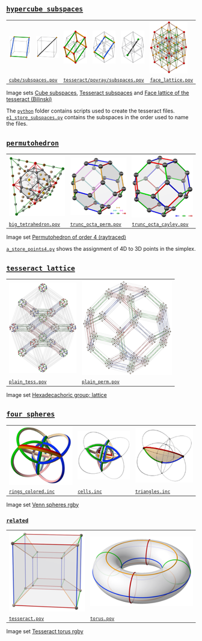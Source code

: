## [`hypercube_subspaces`](projects/hypercube_subspaces)

<table>
<tr>
<td>
  <a href="https://commons.wikimedia.org/wiki/File:Cube_subspace_2b5.png">
    <img src="img/Cube_subspace_2b5.png"/>
  </a>
<td>
  <a href="https://commons.wikimedia.org/wiki/File:Cube_subspace_1c3.png">
    <img src="img/Cube_subspace_1c3.png"/>
  </a>
<td>
  <a href="https://commons.wikimedia.org/wiki/File:Tesseract_subspace_3b11.png">
    <img src="img/Tesseract_subspace_3b11.png"/>
  </a>
<td>
  <a href="https://commons.wikimedia.org/wiki/File:Tesseract_subspace_2b17.png">
    <img src="img/Tesseract_subspace_2b17.png"/>
  </a>
<td>
  <a href="https://commons.wikimedia.org/wiki/File:Tesseract_subspace_1b11.png">
    <img src="img/Tesseract_subspace_1b11.png"/>
  </a>
<td>
  <a href="https://commons.wikimedia.org/wiki/File:Face_lattice_of_the_tesseract.png">
    <img src="img/Face_lattice_of_the_tesseract.png"/>
  </a>
<tr>
<td colspan="2">
  <a href="projects/hypercube_subspaces/cube/subspaces.pov">
    <code>cube/subspaces.pov</code>
  </a>
<td colspan="3">
  <a href="projects/hypercube_subspaces/tesseract/povray/subspaces.pov">
    <code>tesseract/povray/subspaces.pov</code>
  </a>
<td>
  <a href="projects/hypercube_subspaces/tesseract/povray/face_lattice.pov">
    <code>face_lattice.pov</code>
  </a>
</table>

Image sets
[Cube subspaces](https://commons.wikimedia.org/wiki/Category:Cube_subspaces_(image_set)),
[Tesseract subspaces](https://commons.wikimedia.org/wiki/Category:Tesseract_subspaces_(image_set)) and
[Face lattice of the tesseract (Bilinski)](https://commons.wikimedia.org/wiki/Category:Face_lattice_of_the_tesseract_(Bilinski))

The [`python`](https://github.com/watchduck/small_povray_projects/tree/master/projects/hypercube_subspaces/tesseract/python) folder 
contains scripts used to create the tesseract files.<br>
[`e1_store_subspaces.py`](projects/hypercube_subspaces/tesseract/python/e1_store_subspaces.py#L116)
contains the subspaces in the order used to name the files.


## [`permutohedron`](projects/permutohedron)

<table>
<tr>
<td>
  <a href="https://commons.wikimedia.org/wiki/File:Permutohedron_in_simplex_of_order_4_(0-based).png">
    <img src="img/Permutohedron_in_simplex_of_order_4_%280-based%29.png"/>
  </a>
<td>
  <a href="https://commons.wikimedia.org/wiki/File:Symmetric_group_4;_permutohedron_3D;_transpositions_(0-based).png">
    <img src="img/Symmetric_group_4%3B_permutohedron_3D%3B_transpositions_%280-based%29.png"/>
  </a>
<td>
  <a href="https://commons.wikimedia.org/wiki/File:Symmetric_group_4;_Cayley_graph_1,2,6_(0-based).png">
    <img src="img/Symmetric_group_4%3B_Cayley_graph_1%2C2%2C6_%280-based%29.png"/>
  </a>
<tr>
<td>
  <a href="projects/permutohedron/povray/big_tetrahedron.pov">
    <code>big_tetrahedron.pov</code>
  </a>
<td>
  <a href="projects/permutohedron/povray/trunc_octa_perm.pov">
    <code>trunc_octa_perm.pov</code>
  </a>
<td>
  <a href="projects/permutohedron/povray/trunc_octa_cayley.pov">
    <code>trunc_octa_cayley.pov</code>
  </a>
</table>

Image set [Permutohedron of order 4 (raytraced)](https://commons.wikimedia.org/wiki/Category:Permutohedron_of_order_4_(raytraced))

[`a_store_points4.py`](projects/permutohedron/python/a_store_points4.py)
shows the assignment of 4D to 3D points in the simplex.


## [`tesseract_lattice`](projects/tesseract_lattice)

<table>
<tr>
<td>
  <a href="https://commons.wikimedia.org/wiki/File:Lattice_of_the_hexadecachoric_group,_TP.png">
    <img src="img/Lattice_of_the_hexadecachoric_group%2C_TP.png"/>
  </a>
<td>
  <a href="https://commons.wikimedia.org/wiki/File:Lattice_of_the_hexadecachoric_group,_PT.png">
    <img src="img/Lattice_of_the_hexadecachoric_group%2C_PT.png"/>
  </a>
<tr>
<td>
  <a href="projects/tesseract_lattice/plain_tess.pov">
    <code>plain_tess.pov</code>
  </a>
<td>
  <a href="projects/tesseract_lattice/plain_perm.pov">
    <code>plain_perm.pov</code>
  </a>
</table>

Image set [Hexadecachoric group; lattice](https://commons.wikimedia.org/wiki/Category:Hexadecachoric_group;_lattice_(image_set))


## [`four_spheres`](projects/four_spheres)

<table>
<tr>
<td>
  <a href="https://commons.wikimedia.org/wiki/File:4_spheres_as_rings.png">
    <img src="img/4_spheres_as_rings.png"/>
  </a>
<td>
  <a href="https://commons.wikimedia.org/wiki/File:4_spheres,_weight_3,_hollow.png">
    <img src="img/4_spheres,_weight_3,_hollow.png"/>
  </a>
<td>
  <a href="https://commons.wikimedia.org/wiki/File:4_spheres,_triangle_01_09.png">
    <img src="img/4_spheres,_triangle_01_09.png"/>
  </a>
<tr>
<td>
  <a href="projects/four_spheres/rings_colored.inc">
    <code>rings_colored.inc</code>
  </a>
<td>
  <a href="projects/four_spheres/cells.inc">
    <code>cells.inc</code>
  </a>
<td>
  <a href="projects/four_spheres/triangles.inc">
    <code>triangles.inc</code>
  </a>
</table>

Image set [Venn spheres rgby](https://commons.wikimedia.org/wiki/Category:Venn_spheres_rgby)

### [`related`](projects/four_spheres/related)

<table>
<tr>
<td>
  <a href="https://commons.wikimedia.org/wiki/File:Tesseract_Schlegel_rgby.png">
    <img src="img/Tesseract_Schlegel_rgby.png"/>
  </a>
<td>
  <a href="https://commons.wikimedia.org/wiki/File:Tesseract_torus.png">
    <img src="img/Tesseract_torus.png"/>
  </a>
<tr>
<td>
  <a href="projects/four_spheres/related/tesseract.pov">
    <code>tesseract.pov</code>
  </a>
<td>
  <a href="projects/four_spheres/related/torus.pov">
    <code>torus.pov</code>
  </a>
</table>

Image set [Tesseract torus rgby](https://commons.wikimedia.org/wiki/Category:Tesseract_torus_rgby)
